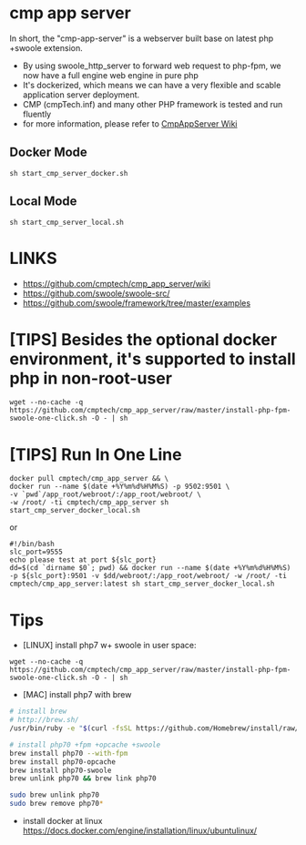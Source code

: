 # cmp app server

In short, the "cmp-app-server" is a webserver built base on latest php +swoole extension.

* By using swoole_http_server to forward web request to php-fpm, we now have a full engine web engine in pure php
* It's dockerized, which means we can have a very flexible and scable application server deployment.
* CMP (cmpTech.inf) and many other PHP framework is tested and run fluently
* for more information, please refer to [CmpAppServer Wiki](https://github.com/cmptech/cmp_app_server/wiki)

## Docker Mode

```
sh start_cmp_server_docker.sh
```

## Local Mode

```
sh start_cmp_server_local.sh
```

# LINKS

* https://github.com/cmptech/cmp_app_server/wiki
* https://github.com/swoole/swoole-src/
* https://github.com/swoole/framework/tree/master/examples

# [TIPS] Besides the optional docker environment, it's supported to install php in non-root-user

```
wget --no-cache -q https://github.com/cmptech/cmp_app_server/raw/master/install-php-fpm-swoole-one-click.sh -O - | sh
```

# [TIPS] Run In One Line

```
docker pull cmptech/cmp_app_server && \
docker run --name $(date +%Y%m%d%H%M%S) -p 9502:9501 \
-v `pwd`/app_root/webroot/:/app_root/webroot/ \
-w /root/ -ti cmptech/cmp_app_server sh start_cmp_server_docker_local.sh
```

or

```
#!/bin/bash
slc_port=9555
echo please test at port ${slc_port}
dd=$(cd `dirname $0`; pwd) && docker run --name $(date +%Y%m%d%H%M%S) -p ${slc_port}:9501 -v $dd/webroot/:/app_root/webroot/ -w /root/ -ti cmptech/cmp_app_server:latest sh start_cmp_server_docker_local.sh
```


# Tips

* [LINUX] install php7 w+ swoole in user space:
```
wget --no-cache -q https://github.com/cmptech/cmp_app_server/raw/master/install-php-fpm-swoole-one-click.sh -O - | sh
```

* [MAC] install php7 with brew
```bash
# install brew
# http://brew.sh/
/usr/bin/ruby -e "$(curl -fsSL https://github.com/Homebrew/install/raw/master/install)"

# install php70 +fpm +opcache +swoole
brew install php70 --with-fpm
brew install php70-opcache
brew install php70-swoole
brew unlink php70 && brew link php70

sudo brew unlink php70
sudo brew remove php70*
```

* install docker at linux
https://docs.docker.com/engine/installation/linux/ubuntulinux/

